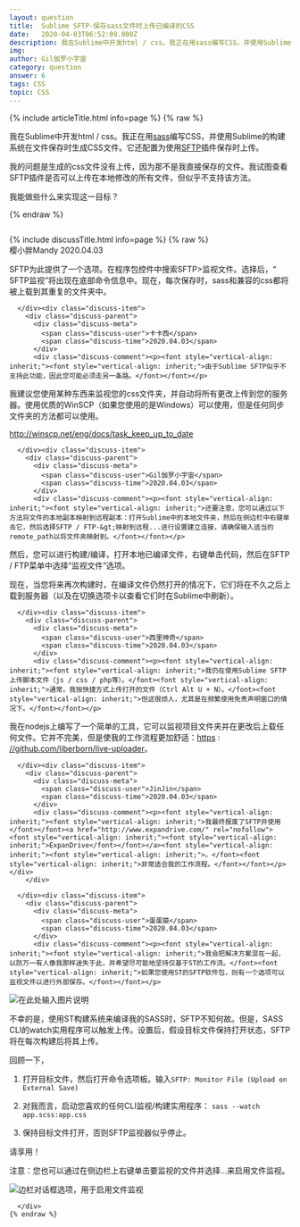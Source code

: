 ```yaml
---
layout: question
title:  Sublime SFTP-保存sass文件时上传已编译的CSS
date:   2020-04-03T06:52:09.000Z
description: 我在Sublime中开发html / css。我正在用sass编写CSS，并使用Sublime的构建系统在文件保存时生成CSS文件。它还配置为使用SFTP...
img: 
author: Gil伽罗小宇宙
category: question
answer: 6
tags: CSS
topic: CSS
---
```

<div class="article-root">
  <div class="article">
    {% include articleTitle.html info=page %}
    {% raw %}
    <div class="article-content"><p><font style="vertical-align: inherit;"><font style="vertical-align: inherit;">我在Sublime中开发html / css。</font><font style="vertical-align: inherit;">我正在用</font></font><a href="http://sass-lang.com/" rel="noreferrer"><font style="vertical-align: inherit;"><font style="vertical-align: inherit;">sass</font></font></a><font style="vertical-align: inherit;"><font style="vertical-align: inherit;">编写CSS，</font><font style="vertical-align: inherit;">并使用Sublime的构建系统在文件保存时生成CSS文件。</font><font style="vertical-align: inherit;">它还配置为使用</font></font><a href="http://wbond.net/sublime_packages/sftp/usage" rel="noreferrer"><font style="vertical-align: inherit;"><font style="vertical-align: inherit;">SFTP</font></font></a><font style="vertical-align: inherit;"><font style="vertical-align: inherit;">插件</font><font style="vertical-align: inherit;">保存时上传</font><font style="vertical-align: inherit;">。</font></font></p>

<p><font style="vertical-align: inherit;"><font style="vertical-align: inherit;">我的问题是生成的css文件没有上传，因为那不是我直接保存的文件。</font><font style="vertical-align: inherit;">我试图查看SFTP插件是否可以上传在本地修改的所有文件，但似乎不支持该方法。</font></font></p>

<p><font style="vertical-align: inherit;"><font style="vertical-align: inherit;">我能做些什么来实现这一目标？</font></font></p></div>
    {% endraw %}
  </div>
  <p style="height: 0;width:0;overflow: hidden;"> 第4034篇《Sublime SFTP-保存sass文件时上传已编译的CSS》来自Winter(https://github.com/aiyld/aiyld.github.io)的站点</p>
  <div class="discuss-wrapper">
    {% include discussTitle.html info=page %}
    {% raw %}
    <div class="discuss-item">
        <div class="discuss-parent">
          <div class="discuss-meta">
            <span class="discuss-user">樱小胖Mandy</span>
            <span class="discuss-time">2020.04.03</span>
          </div>
          <div class="discuss-comment"><p><font style="vertical-align: inherit;"><font style="vertical-align: inherit;">SFTP为此提供了一个选项。</font><font style="vertical-align: inherit;">在程序包控件中搜索SFTP&gt;监视文件。</font><font style="vertical-align: inherit;">选择后，“ SFTP监视”将出现在底部命令信息中。</font><font style="vertical-align: inherit;">现在，每次保存时，sass和兼容的css都将被上载到其重复的文件夹中。  </font></font></p></div>
        </div>
        
      </div><div class="discuss-item">
        <div class="discuss-parent">
          <div class="discuss-meta">
            <span class="discuss-user">卡卡西</span>
            <span class="discuss-time">2020.04.03</span>
          </div>
          <div class="discuss-comment"><p><font style="vertical-align: inherit;"><font style="vertical-align: inherit;">由于Sublime SFTP似乎不支持此功能，因此您可能必须走另一条路。</font></font></p>

<p><font style="vertical-align: inherit;"><font style="vertical-align: inherit;">我建议您使用某种东西来监视您的css文件夹，并自动将所有更改上传到您的服务器。</font><font style="vertical-align: inherit;">使用优质的WinSCP（如果您使用的是Windows）可以使用，但是任何同步文件夹的方法都可以使用。</font></font></p>

<p><a href="http://winscp.net/eng/docs/task_keep_up_to_date" rel="nofollow"><font style="vertical-align: inherit;"><font style="vertical-align: inherit;">http://winscp.net/eng/docs/task_keep_up_to_date</font></font></a></p></div>
        </div>
        
      </div><div class="discuss-item">
        <div class="discuss-parent">
          <div class="discuss-meta">
            <span class="discuss-user">Gil伽罗小宇宙</span>
            <span class="discuss-time">2020.04.03</span>
          </div>
          <div class="discuss-comment"><p><font style="vertical-align: inherit;"><font style="vertical-align: inherit;">还要注意，您可以通过以下方法将文件的本地副本映射到远程副本：打开Sublime中的本地文件夹，然后在侧边栏中右键单击它，然后选择SFTP / FTP-&gt;映射到远程...进行设置建立连接，请确保输入适当的remote_path以将文件夹映射到。</font></font></p>

<p><font style="vertical-align: inherit;"><font style="vertical-align: inherit;">然后，您可以进行构建/编译，打开本地已编译文件，右键单击代码，然后在SFTP / FTP菜单中选择“监视文件”选项。</font></font></p>

<p><font style="vertical-align: inherit;"><font style="vertical-align: inherit;">现在，当您将来再次构建时，在编译文件仍然打开的情况下，它们将在不久之后上载到服务器（以及在切换选项卡以查看它们时在Sublime中刷新）。</font></font></p></div>
        </div>
        
      </div><div class="discuss-item">
        <div class="discuss-parent">
          <div class="discuss-meta">
            <span class="discuss-user">西里神奇</span>
            <span class="discuss-time">2020.04.03</span>
          </div>
          <div class="discuss-comment"><p><font style="vertical-align: inherit;"><font style="vertical-align: inherit;">我仍在使用Sublime SFTP上传脚本文件（js / css / php等）。</font><font style="vertical-align: inherit;">通常，我按快捷方式上传打开的文件（Ctrl Alt U + N）。</font><font style="vertical-align: inherit;">但这很烦人，尤其是在频繁使用免责声明窗口的情况下。</font></font></p>

<p><font style="vertical-align: inherit;"><font style="vertical-align: inherit;">我在nodejs上编写了一个简单的工具，它可以监视项目文件夹并在更改后上载任何文件。</font><font style="vertical-align: inherit;">它并不完美，但是使我的工作流程更加舒适：</font></font><a href="https://github.com/liberborn/live-uploader" rel="nofollow"><font style="vertical-align: inherit;"><font style="vertical-align: inherit;">https</font></font></a><font style="vertical-align: inherit;"><font style="vertical-align: inherit;"> : </font><a href="https://github.com/liberborn/live-uploader" rel="nofollow"><font style="vertical-align: inherit;">//github.com/liberborn/live-uploader</font></a><font style="vertical-align: inherit;">。</font></font></p></div>
        </div>
        
      </div><div class="discuss-item">
        <div class="discuss-parent">
          <div class="discuss-meta">
            <span class="discuss-user">JinJin</span>
            <span class="discuss-time">2020.04.03</span>
          </div>
          <div class="discuss-comment"><p><font style="vertical-align: inherit;"><font style="vertical-align: inherit;">我最终报废了SFTP并使用</font></font><a href="http://www.expandrive.com/" rel="nofollow"><font style="vertical-align: inherit;"><font style="vertical-align: inherit;">ExpanDrive</font></font></a><font style="vertical-align: inherit;"><font style="vertical-align: inherit;">。</font><font style="vertical-align: inherit;">非常适合我的工作流程。</font></font></p></div>
        </div>
        
      </div><div class="discuss-item">
        <div class="discuss-parent">
          <div class="discuss-meta">
            <span class="discuss-user">蛋蛋猿</span>
            <span class="discuss-time">2020.04.03</span>
          </div>
          <div class="discuss-comment"><p><font style="vertical-align: inherit;"><font style="vertical-align: inherit;">我会把解决方案混在一起，以防万一有人像我那样迷失于此，并希望尽可能地坚持仅基于ST的工作流。</font><font style="vertical-align: inherit;">如果您使用ST的SFTP软件包，则有一个选项可以监视文件以进行外部保存。</font></font></p>

<p><img src="https://i.stack.imgur.com/WCblc.png" alt="在此处输入图片说明"></p>

<p><font style="vertical-align: inherit;"><font style="vertical-align: inherit;">不幸的是，使用ST构建系统来编译我的SASS时，SFTP不知何故。</font><font style="vertical-align: inherit;">但是，SASS CLI的watch实用程序可以触发上传。</font><font style="vertical-align: inherit;">设置后，假设目标文件保持打开状态，SFTP将在每次构建后将其上传。</font></font></p>

<p><font style="vertical-align: inherit;"><font style="vertical-align: inherit;">回顾一下，</font></font></p>

<ol>
<li><p><font style="vertical-align: inherit;"><font style="vertical-align: inherit;">打开目标文件，然后打开命令选项板。</font><font style="vertical-align: inherit;">输入</font></font><code>SFTP: Monitor File (Upload on External Save)</code></p></li>
<li><p><font style="vertical-align: inherit;"><font style="vertical-align: inherit;">对我而言，启动您喜欢的任何CLI监视/构建实用程序： </font></font><code>sass --watch app.scss:app.css</code></p></li>
<li><p><font style="vertical-align: inherit;"><font style="vertical-align: inherit;">保持目标文件打开，否则S​​FTP监视器似乎停止。</font></font></p></li>
</ol>

<p><font style="vertical-align: inherit;"><font style="vertical-align: inherit;">请享用！</font></font></p>

<p><font style="vertical-align: inherit;"><font style="vertical-align: inherit;">注意：您也可以通过在侧边栏上右键单击要监视的文件并选择...来启用文件监视。</font></font></p>

<p><img src="https://i.stack.imgur.com/Lbufv.png" alt="边栏对话框选项，用于启用文件监视"></p></div>
        </div>
        
      </div>
    {% endraw %}
  </div>
<div>
